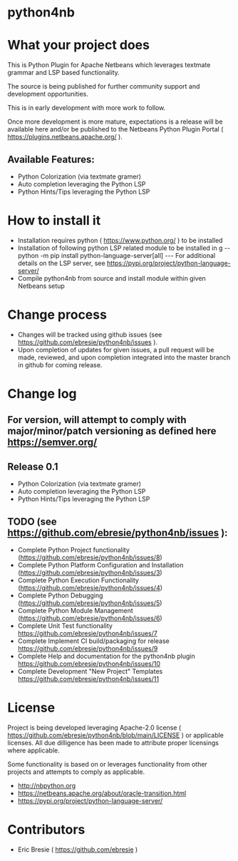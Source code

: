 # python4nb

# What your project does
This is Python Plugin for Apache Netbeans which leverages textmate grammar and LSP based functionality.

The source is being published for further community support and development opportunities.

This is in early development with more work to follow.  

Once more development is more mature, expectations is a release will be available here and/or  be published to the Netbeans Python Plugin Portal ( https://plugins.netbeans.apache.org/ ).

## Available Features:
- Python Colorization (via textmate gramer)
- Auto completion leveraging the Python LSP 
- Python Hints/Tips leveraging the Python LSP

# How to install it
- Installation requires python ( https://www.python.org/ ) to be installed
- Installation of following python LSP related module to be installed in g
-- python -m pip install python-language-server[all]
--- For additional details on the LSP server, see https://pypi.org/project/python-language-server/
- Compile python4nb from source and install module within given Netbeans setup 

# Change process
- Changes will be tracked using github issues (see https://github.com/ebresie/python4nb/issues ).
- Upon completion of updates for given issues, a pull request will be made, reviewed, and upon completion integrated into the master branch in github for coming release.

# Change log
## For version, will attempt to comply with major/minor/patch versioning as defined here https://semver.org/
## Release 0.1
- Python Colorization (via textmate gramer)
- Auto completion leveraging the Python LSP 
- Python Hints/Tips leveraging the Python LSP

## TODO (see https://github.com/ebresie/python4nb/issues ):
- Complete Python Project functionality (https://github.com/ebresie/python4nb/issues/8)
- Complete Python Platform Configuration and Installation (https://github.com/ebresie/python4nb/issues/3)
- Complete Python Execution Functionality (https://github.com/ebresie/python4nb/issues/4)
- Complete Python Debugging (https://github.com/ebresie/python4nb/issues/5)
- Complete Python Module Management (https://github.com/ebresie/python4nb/issues/6)
- Complete Unit Test functionality https://github.com/ebresie/python4nb/issues/7
- Complete Implement CI build/packaging for release  https://github.com/ebresie/python4nb/issues/9
- Complete Help and documentation for the python4nb plugin https://github.com/ebresie/python4nb/issues/10
- Complete Development "New Project" Templates https://github.com/ebresie/python4nb/issues/11

# License
Project is being developed leveraging Apache-2.0 license ( https://github.com/ebresie/python4nb/blob/main/LICENSE ) or applicable licenses.
All due dilligence has been made to attribute proper licensings where applicable.

Some functionality is based on or leverages functionality from other projects and attempts to comply as applicable.   
- http://nbpython.org
- https://netbeans.apache.org/about/oracle-transition.html
- https://pypi.org/project/python-language-server/

# Contributors
- Eric Bresie ( https://github.com/ebresie )


